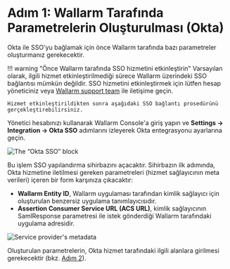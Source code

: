 [img-okta-sso-provider-wl]:     ../../../../images/admin-guides/configuration-guides/sso/okta/okta-sso-provider-wl.png
[img-sp-metadata]:              ../../../../images/admin-guides/configuration-guides/sso/okta/sp-metadata.png

[doc-setup-idp]:                setup-idp.md

#   Adım 1: Wallarm Tarafında Parametrelerin Oluşturulması (Okta)

Okta ile SSO'yu bağlamak için önce Wallarm tarafında bazı parametreler oluşturmanız gerekecektir.

!!! warning "Önce Wallarm tarafında SSO hizmetini etkinleştirin"
    Varsayılan olarak, ilgili hizmet etkinleştirilmediği sürece Wallarm üzerindeki SSO bağlantısı mümkün değildir. SSO hizmetini etkinleştirmek için lütfen hesap yöneticiniz veya [Wallarm support team](mailto:support@wallarm.com) ile iletişime geçin.

    Hizmet etkinleştirildikten sonra aşağıdaki SSO bağlantı prosedürünü gerçekleştirebilirsiniz.

Yönetici hesabınızı kullanarak Wallarm Console'a giriş yapın ve **Settings → Integration → Okta SSO** adımlarını izleyerek Okta entegrasyonu ayarlarına geçin.

![The “Okta SSO” block][img-okta-sso-provider-wl]

Bu işlem SSO yapılandırma sihirbazını açacaktır. Sihirbazın ilk adımında, Okta hizmetine iletilmesi gereken parametreleri (hizmet sağlayıcının meta verileri) içeren bir form karşınıza çıkacaktır:
*   **Wallarm Entity ID**, Wallarm uygulaması tarafından kimlik sağlayıcı için oluşturulan benzersiz uygulama tanımlayıcısıdır.
*   **Assertion Consumer Service URL (ACS URL)**, kimlik sağlayıcının SamlResponse parametresi ile istek gönderdiği Wallarm tarafındaki uygulama adresidir.

![Service provider's metadata][img-sp-metadata]

Oluşturulan parametrelerin, Okta hizmet tarafındaki ilgili alanlara girilmesi gerekecektir (bkz. [Adım 2][doc-setup-idp]).